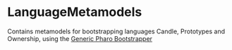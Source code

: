 # LanguageMetamodels

Contains metamodels for bootstrapping languages Candle, Prototypes and Ownership, using the [Generic Pharo Bootstrapper](https://github.com/carolahp/PharoBootstrapGeneric)
